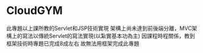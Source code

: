 # CloudGYM

此專題以上課所教的Servlet和JSP技術實現
架構上尚未達到前後端分離，MVC架構上的寫法以傳統Servlet的寫法實現(以紮實基本功為主)
因課程時程關係，教到框架技術時專題已完成8成左右
故無法用框架完成此專題
